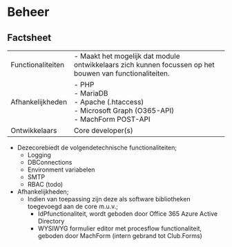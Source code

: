 # Beheer

## Factsheet

| | |
| --- | --- |
| Functionaliteiten | - Maakt het mogelijk dat module ontwikkelaars zich kunnen focussen op het bouwen van functionaliteiten. |
| Afhankelijkheden | - PHP<br />- MariaDB<br />- Apache (.htaccess)<br />- Microsoft Graph (O365-API)<br />- MachForm POST-API |
| Ontwikkelaars | Core developer(s) |

- Dezecorebiedt de volgendetechnische functionaliteiten;
    - Logging
    - DBConnections
    - Environment variabelen
    - SMTP
    - RBAC (todo)
- Afhankelijkheden;
    - Indien van toepassing zijn deze als software bibliotheken toegevoegd aan de core m.u.v.;
        - IdPfunctionaliteit, wordt geboden door Office 365 Azure Active Directory
        - WYSIWYG formulier editor met procesflow functionaliteit, geboden door MachForm (intern gebrand tot Club.Forms)